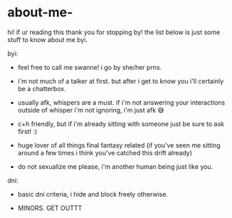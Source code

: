 # about-me-

hi! if ur reading this thank you for stopping by! the list below is just some stuff to know about me byi.

byi:

- feel free to call me swanne! i go by she/her prns.

- i'm not much of a talker at first. but after i get to know you i'll certainly be a chatterbox.

- usually afk, whispers are a must. if i'm not answering your interactions outside of whisper i'm not ignoring, i'm just afk 😅

- c+h friendly, but if i'm already sitting with someone just be sure to ask first! :)

- huge lover of all things final fantasy related (if you've seen me sitting around a few times i think you've catched this drift already)

- do not sexualize me please, i'm another human being just like you.

dni:
  
- basic dni criteria, i hide and block freely otherwise. 
  
- MINORS. GET OUTTT
